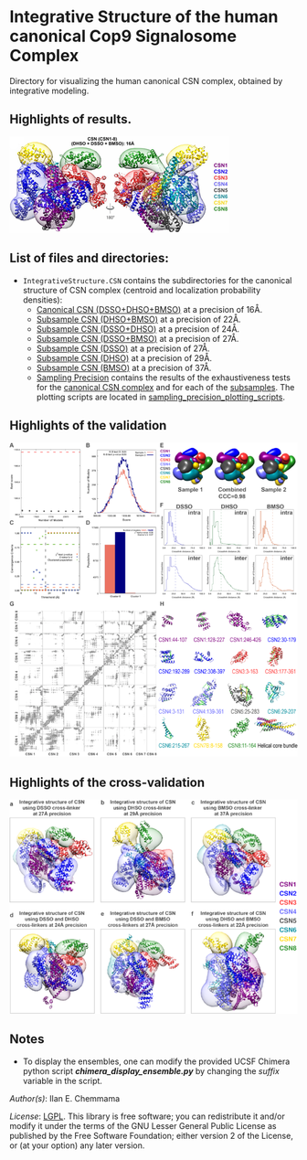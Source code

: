 # Integrative Structure of the human canonical Cop9 Signalosome Complex 
Directory for visualizing the human canonical CSN complex, obtained by integrative modeling.
 
## Highlights of results.
![](./CSN.Canonical.T.png)

## List of files and directories:

- `IntegrativeStructure.CSN` contains the subdirectories for the canonical structure of CSN complex (centroid and localization probability densities):
    * [Canonical CSN (DSSO+DHSO+BMSO)](./IntegrativeStructure.CSN/Structure_DSSO_DHSO_BMSO/) at a precision of 16Å.
    * [Subsample CSN (DHSO+BMSO)](./IntegrativeStructure.CSN/Structure_DHSO_BMSO/) at a precision of 22Å.
    * [Subsample CSN (DSSO+DHSO)](./IntegrativeStructure.CSN/Structure_DSSO_DHSO/) at a precision of 24Å.
    * [Subsample CSN (DSSO+BMSO)](./IntegrativeStructure.CSN/Structure_DSSO_BMSO/) at a precision of 27Å.
    * [Subsample CSN (DSSO)](./IntegrativeStructure.CSN/Structure_DSSO/) at a precision of 27Å.
    * [Subsample CSN (DHSO)](./IntegrativeStructure.CSN/Structure_DHSO/) at a precision of 29Å.
    * [Subsample CSN (BMSO)](./IntegrativeStructure.CSN/Structure_BMSO/) at a precision of 37Å.
    * [Sampling Precision](./sampling_precision_canonical) contains the results of the exhaustiveness tests for the [canonical CSN complex](./sampling_precision_canonical/DSSO_DHSO_BMSO) and for each of the [subsamples](./sampling_precision_canonical/sampling_precision_subsamples.tar). The plotting scripts are located in [sampling_precision_plotting_scripts](./sampling_precision_canonical/sampling_precision_plotting_scripts/). 

## Highlights of the validation

![](./CSN.Validation.T.png)

## Highlights of the cross-validation

![](./CSN.CrossValidation.T.png)

## Notes

- To display the ensembles, one can modify the provided UCSF Chimera python script ***chimera_display_ensemble.py*** by changing the *suffix* variable in the script. 

_Author(s)_: Ilan E. Chemmama

_License_: [LGPL](http://www.gnu.org/licenses/old-licenses/lgpl-2.1.html).
This library is free software; you can redistribute it and/or
modify it under the terms of the GNU Lesser General Public
License as published by the Free Software Foundation; either
version 2 of the License, or (at your option) any later version.
